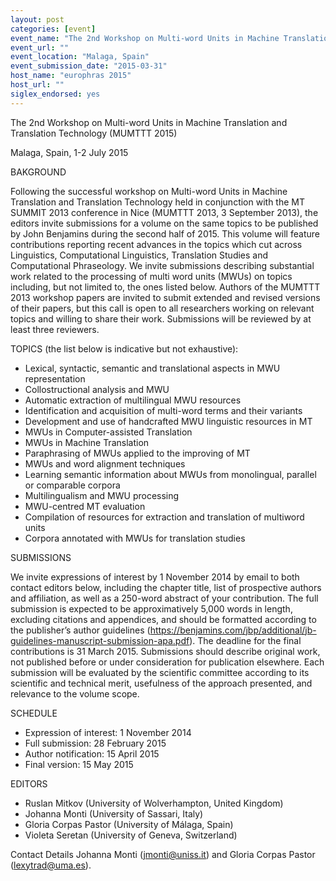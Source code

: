 ```yaml
---
layout: post
categories: [event]
event_name: "The 2nd Workshop on Multi-word Units in Machine Translation and Translation Technology (MUMTTT 2015)"
event_url: ""
event_location: "Malaga, Spain"
event_submission_date: "2015-03-31"
host_name: "europhras 2015"
host_url: ""
siglex_endorsed: yes
---
```

The 2nd Workshop on Multi-word Units in Machine Translation and Translation Technology (MUMTTT 2015)

Malaga, Spain, 1-2 July 2015

BAKGROUND 

Following the successful workshop on Multi-word Units in Machine Translation and Translation Technology held in conjunction with the MT SUMMIT 2013 conference in Nice (MUMTTT 2013, 3 September 2013), the editors invite submissions for a volume on the same topics to be published by John Benjamins during the second half of 2015.
This volume will feature contributions reporting recent advances in the topics which cut across Linguistics, Computational Linguistics, Translation Studies and Computational Phraseology. We invite submissions describing substantial work related to the processing of multi word units (MWUs) on topics including, but not limited to, the ones listed below. Authors of the MUMTTT 2013 workshop papers are invited to submit extended and revised versions of their papers, but this call is open to all researchers working on relevant topics and willing to share their work. Submissions will be reviewed by at least three reviewers.

TOPICS (the list below is indicative but not exhaustive):
 * Lexical, syntactic, semantic and translational aspects in MWU representation
 * Collostructional analysis and MWU
 * Automatic extraction of multilingual MWU resources
 * Identification and acquisition of multi-word terms and their variants
 * Development and use of handcrafted MWU linguistic resources in MT
 * MWUs in Computer-assisted Translation
 * MWUs in Machine Translation
 * Paraphrasing of MWUs applied to the improving of MT
 * MWUs and word alignment techniques
 * Learning semantic information about MWUs from monolingual, parallel or comparable corpora
 * Multilingualism and MWU processing
 * MWU-centred MT evaluation
 * Compilation of resources for extraction and translation of multiword units
 * Corpora annotated with MWUs for translation studies

SUBMISSIONS 

We invite expressions of interest by 1 November 2014 by email to both contact editors below, including the chapter title, list of prospective authors and affiliation, as well as a 250-word abstract of your contribution.
The full submission is expected to be approximatively 5,000 words in length, excluding citations and appendices, and should be formatted according to the publisher’s author guidelines (https://benjamins.com/jbp/additional/jb-guidelines-manuscript-submission-apa.pdf). The deadline for the final contributions is 31 March 2015.
Submissions should describe original work, not published before or under consideration for publication elsewhere. Each submission will be evaluated by the scientific committee according to its scientific and technical merit, usefulness of the approach presented, and relevance to the volume scope.

SCHEDULE
 * Expression of interest: 1 November 2014
 * Full submission: 28 February 2015
 * Author notification: 15 April 2015
 * Final version: 15 May 2015

EDITORS
 * Ruslan Mitkov (University of Wolverhampton, United Kingdom)
 * Johanna Monti (University of Sassari, Italy)
 * Gloria Corpas Pastor (University of Málaga, Spain)
 * Violeta Seretan (University of Geneva, Switzerland)

Contact Details
Johanna Monti (jmonti@uniss.it) and Gloria Corpas Pastor (lexytrad@uma.es).
